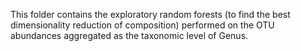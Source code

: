 This folder contains the exploratory random forests (to find the best dimensionality reduction of composition) performed on the OTU abundances aggregated as the taxonomic level of Genus.
